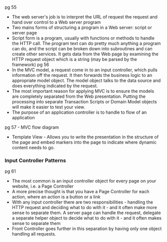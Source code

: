 
pg 55

- The web server's job is to interpret the URL of request the request and hand over control to a Web server program
- Two mains forms of structuring a program in a Web server: script or server page
- Script form is a program, usually with functions or methods to handle the HTTP call. The program text can do pretty much anything a program can do, and the script can be broken down into subroutines and can create other services. It gets data from the Web page by examining the HTTP request object which is a string (may be parsed by the framework)
pg 56
- In the MVC model, a request come in to an input controller, which pulls information off the request. It then forwards the business logic to an appropriate model object. The model object talks to the data source and does everything indicated by the request.
- The most important reason for applying MVC is to ensure the models are completely separated from the Web presentation. Putting the processing into separate Transaction Scripts or Domain Model objects will make it easier to test your view.
- The purpose of an application controller is to handle to flow of an application

pg 57 - MVC flow diagram

- Template View - Allows you to write the presentation in the structure of the page and embed markers into the page to indicate where dynamic content needs to go.

### Input Controller Patterns

pg 61
- The most common is an input controller object for every page on your website, i.e. a Page Controller 
- A more precise thought is that you have a Page Controller for each action, where an action is a button or a link
- With any input controller there are two responsibilities - handling the HTTP request and deciding what to do with it - and it often make more sense to separate them. A server page can handle the request, delegate a separate helper object to decide what to do with it - and it often makes sense to separate them
- Front Controller goes further in this separation by having only one object handling all requests.
